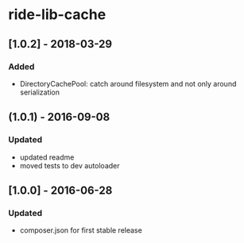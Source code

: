 # ride-lib-cache

## [1.0.2] - 2018-03-29
### Added
- DirectoryCachePool: catch around filesystem and not only around serialization

## (1.0.1) - 2016-09-08
### Updated
- updated readme
- moved tests to dev autoloader

## [1.0.0] - 2016-06-28
### Updated
- composer.json for first stable release
